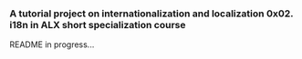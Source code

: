 <h3>A tutorial project on internationalization and localization 0x02. i18n in ALX short specialization course </h3>
<p>README in progress... </p>
